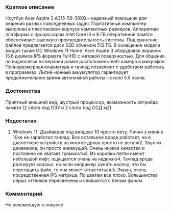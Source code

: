 ### **Краткое описание**
Ноутбук Acer Aspire 3 A315-59-38XQ – надежный помощник для решения разных повседневных задач. Портативный компьютер выполнен в пластиковом корпусе компактных размеров. Аппаратная платформа с процессором Intel Core i3 и 8 ГБ оперативной памяти обеспечивает высокую производительность системы. Под хранение файлов предлагается диск SSD объемом 512 ГБ. В оснащение модели входит также ОС Windows 11 Home.  Acer Aspire 3 оборудован экраном 15.6 дюймов IPS формата FullHD с матовой поверхностью. Для общения по видеосвязи на верхней рамке расположены веб-камера и микрофон. Полноразмерная клавиатура и тачпад позволяют с удобством работать в программах. Литий-ионный аккумулятор гарантирует продолжительное время автономной работы – около 5.5 часов.

### **Достоинства**
Приятный внешний вид, шустрый процессор, возможность апгрейда памяти (2 слота под ОЗУ и 2 слота под ССД м2).

### **Недостатки**
1. Windows 11. Драйверов под виндовс 10 просто нету. Лично у меня в 10ке не заработал тачпад. Все остальное вроде работает, но в диспетчере устройств на многое дрова просто не встали2. Звук из динамиков, он просто никакущий. Очень низкое качество и постоянно не хватает громкости3. Из коробки петли имеют небольшой лифт, ощущается очень не надежно4. Тачпад вроде реагирует хорошо, но если например зажать кнопку, что бы перетащить файл, то она может отпуститься.5. Экран, очень посредственная IPS матрица. По цветам все плохо. Большинство серых оттенков пересвечены и сливаются с белым фоном.

### **Комментарий**
Не рекомендую к покупке
